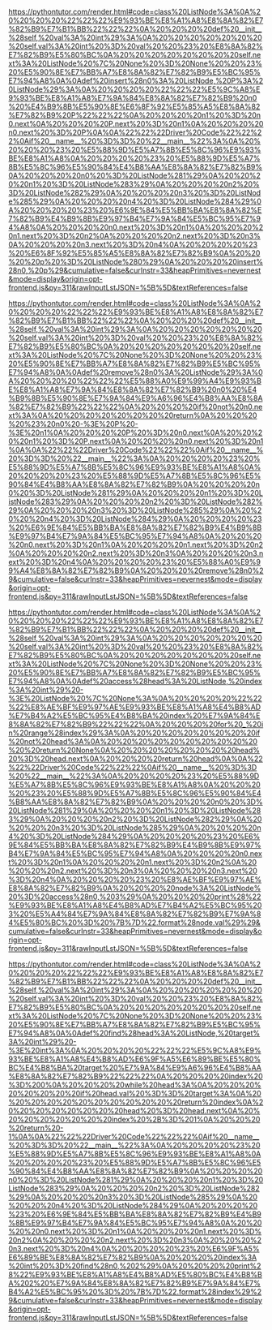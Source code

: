 <!--
    File: linked_list.md
    Created Time: 2024-01-05
    Author: Krahets (krahets@163.com)
--->

<!-- [file]{linked_list}-[class]{}-[func]{insert} -->
https://pythontutor.com/render.html#code=class%20ListNode%3A%0A%20%20%20%20%22%22%22%E9%93%BE%E8%A1%A8%E8%8A%82%E7%82%B9%E7%B1%BB%22%22%22%0A%20%20%20%20def%20__init__%28self,%20val%3A%20int%29%3A%0A%20%20%20%20%20%20%20%20self.val%3A%20int%20%3D%20val%20%20%23%20%E8%8A%82%E7%82%B9%E5%80%BC%0A%20%20%20%20%20%20%20%20self.next%3A%20ListNode%20%7C%20None%20%3D%20None%20%20%23%20%E5%90%8E%E7%BB%A7%E8%8A%82%E7%82%B9%E5%BC%95%E7%94%A8%0A%0Adef%20insert%28n0%3A%20ListNode,%20P%3A%20ListNode%29%3A%0A%20%20%20%20%22%22%22%E5%9C%A8%E9%93%BE%E8%A1%A8%E7%9A%84%E8%8A%82%E7%82%B9%20n0%20%E4%B9%8B%E5%90%8E%E6%8F%92%E5%85%A5%E8%8A%82%E7%82%B9%20P%22%22%22%0A%20%20%20%20n1%20%3D%20n0.next%0A%20%20%20%20P.next%20%3D%20n1%0A%20%20%20%20n0.next%20%3D%20P%0A%0A%22%22%22Driver%20Code%22%22%22%0Aif%20__name__%20%3D%3D%20%22__main__%22%3A%0A%20%20%20%20%23%20%E5%88%9D%E5%A7%8B%E5%8C%96%E9%93%BE%E8%A1%A8%0A%20%20%20%20%23%20%E5%88%9D%E5%A7%8B%E5%8C%96%E5%90%84%E4%B8%AA%E8%8A%82%E7%82%B9%0A%20%20%20%20n0%20%3D%20ListNode%281%29%0A%20%20%20%20n1%20%3D%20ListNode%283%29%0A%20%20%20%20n2%20%3D%20ListNode%282%29%0A%20%20%20%20n3%20%3D%20ListNode%285%29%0A%20%20%20%20n4%20%3D%20ListNode%284%29%0A%20%20%20%20%23%20%E6%9E%84%E5%BB%BA%E8%8A%82%E7%82%B9%E4%B9%8B%E9%97%B4%E7%9A%84%E5%BC%95%E7%94%A8%0A%20%20%20%20n0.next%20%3D%20n1%0A%20%20%20%20n1.next%20%3D%20n2%0A%20%20%20%20n2.next%20%3D%20n3%0A%20%20%20%20n3.next%20%3D%20n4%0A%20%20%20%20%23%20%E6%8F%92%E5%85%A5%E8%8A%82%E7%82%B9%0A%20%20%20%20p%20%3D%20ListNode%280%29%0A%20%20%20%20insert%28n0,%20p%29&cumulative=false&curInstr=33&heapPrimitives=nevernest&mode=display&origin=opt-frontend.js&py=311&rawInputLstJSON=%5B%5D&textReferences=false

<!-- [file]{linked_list}-[class]{}-[func]{remove} -->
https://pythontutor.com/render.html#code=class%20ListNode%3A%0A%20%20%20%20%22%22%22%E9%93%BE%E8%A1%A8%E8%8A%82%E7%82%B9%E7%B1%BB%22%22%22%0A%20%20%20%20def%20__init__%28self,%20val%3A%20int%29%3A%0A%20%20%20%20%20%20%20%20self.val%3A%20int%20%3D%20val%20%20%23%20%E8%8A%82%E7%82%B9%E5%80%BC%0A%20%20%20%20%20%20%20%20self.next%3A%20ListNode%20%7C%20None%20%3D%20None%20%20%23%20%E5%90%8E%E7%BB%A7%E8%8A%82%E7%82%B9%E5%BC%95%E7%94%A8%0A%0Adef%20remove%28n0%3A%20ListNode%29%3A%0A%20%20%20%20%22%22%22%E5%88%A0%E9%99%A4%E9%93%BE%E8%A1%A8%E7%9A%84%E8%8A%82%E7%82%B9%20n0%20%E4%B9%8B%E5%90%8E%E7%9A%84%E9%A6%96%E4%B8%AA%E8%8A%82%E7%82%B9%22%22%22%0A%20%20%20%20if%20not%20n0.next%3A%0A%20%20%20%20%20%20%20%20return%0A%20%20%20%20%23%20n0%20-%3E%20P%20-%3E%20n1%0A%20%20%20%20P%20%3D%20n0.next%0A%20%20%20%20n1%20%3D%20P.next%0A%20%20%20%20n0.next%20%3D%20n1%0A%0A%22%22%22Driver%20Code%22%22%22%0Aif%20__name__%20%3D%3D%20%22__main__%22%3A%0A%20%20%20%20%23%20%E5%88%9D%E5%A7%8B%E5%8C%96%E9%93%BE%E8%A1%A8%0A%20%20%20%20%23%20%E5%88%9D%E5%A7%8B%E5%8C%96%E5%90%84%E4%B8%AA%E8%8A%82%E7%82%B9%0A%20%20%20%20n0%20%3D%20ListNode%281%29%0A%20%20%20%20n1%20%3D%20ListNode%283%29%0A%20%20%20%20n2%20%3D%20ListNode%282%29%0A%20%20%20%20n3%20%3D%20ListNode%285%29%0A%20%20%20%20n4%20%3D%20ListNode%284%29%0A%20%20%20%20%23%20%E6%9E%84%E5%BB%BA%E8%8A%82%E7%82%B9%E4%B9%8B%E9%97%B4%E7%9A%84%E5%BC%95%E7%94%A8%0A%20%20%20%20n0.next%20%3D%20n1%0A%20%20%20%20n1.next%20%3D%20n2%0A%20%20%20%20n2.next%20%3D%20n3%0A%20%20%20%20n3.next%20%3D%20n4%0A%20%20%20%20%23%20%E5%88%A0%E9%99%A4%E8%8A%82%E7%82%B9%0A%20%20%20%20remove%28n0%29&cumulative=false&curInstr=33&heapPrimitives=nevernest&mode=display&origin=opt-frontend.js&py=311&rawInputLstJSON=%5B%5D&textReferences=false

<!-- [file]{linked_list}-[class]{}-[func]{access} -->
https://pythontutor.com/render.html#code=class%20ListNode%3A%0A%20%20%20%20%22%22%22%E9%93%BE%E8%A1%A8%E8%8A%82%E7%82%B9%E7%B1%BB%22%22%22%0A%20%20%20%20def%20__init__%28self,%20val%3A%20int%29%3A%0A%20%20%20%20%20%20%20%20self.val%3A%20int%20%3D%20val%20%20%23%20%E8%8A%82%E7%82%B9%E5%80%BC%0A%20%20%20%20%20%20%20%20self.next%3A%20ListNode%20%7C%20None%20%3D%20None%20%20%23%20%E5%90%8E%E7%BB%A7%E8%8A%82%E7%82%B9%E5%BC%95%E7%94%A8%0A%0Adef%20access%28head%3A%20ListNode,%20index%3A%20int%29%20-%3E%20ListNode%20%7C%20None%3A%0A%20%20%20%20%22%22%22%E8%AE%BF%E9%97%AE%E9%93%BE%E8%A1%A8%E4%B8%AD%E7%B4%A2%E5%BC%95%E4%B8%BA%20index%20%E7%9A%84%E8%8A%82%E7%82%B9%22%22%22%0A%20%20%20%20for%20_%20in%20range%28index%29%3A%0A%20%20%20%20%20%20%20%20if%20not%20head%3A%0A%20%20%20%20%20%20%20%20%20%20%20%20return%20None%0A%20%20%20%20%20%20%20%20head%20%3D%20head.next%0A%20%20%20%20return%20head%0A%0A%22%22%22Driver%20Code%22%22%22%0Aif%20__name__%20%3D%3D%20%22__main__%22%3A%0A%20%20%20%20%23%20%E5%88%9D%E5%A7%8B%E5%8C%96%E9%93%BE%E8%A1%A8%0A%20%20%20%20%23%20%E5%88%9D%E5%A7%8B%E5%8C%96%E5%90%84%E4%B8%AA%E8%8A%82%E7%82%B9%0A%20%20%20%20n0%20%3D%20ListNode%281%29%0A%20%20%20%20n1%20%3D%20ListNode%283%29%0A%20%20%20%20n2%20%3D%20ListNode%282%29%0A%20%20%20%20n3%20%3D%20ListNode%285%29%0A%20%20%20%20n4%20%3D%20ListNode%284%29%0A%20%20%20%20%23%20%E6%9E%84%E5%BB%BA%E8%8A%82%E7%82%B9%E4%B9%8B%E9%97%B4%E7%9A%84%E5%BC%95%E7%94%A8%0A%20%20%20%20n0.next%20%3D%20n1%0A%20%20%20%20n1.next%20%3D%20n2%0A%20%20%20%20n2.next%20%3D%20n3%0A%20%20%20%20n3.next%20%3D%20n4%0A%20%20%20%20%23%20%E8%AE%BF%E9%97%AE%E8%8A%82%E7%82%B9%0A%20%20%20%20node%3A%20ListNode%20%3D%20access%28n0,%203%29%0A%20%20%20%20print%28%22%E9%93%BE%E8%A1%A8%E4%B8%AD%E7%B4%A2%E5%BC%95%203%20%E5%A4%84%E7%9A%84%E8%8A%82%E7%82%B9%E7%9A%84%E5%80%BC%20%3D%20%7B%7D%22.format%28node.val%29%29&cumulative=false&curInstr=33&heapPrimitives=nevernest&mode=display&origin=opt-frontend.js&py=311&rawInputLstJSON=%5B%5D&textReferences=false

<!-- [file]{linked_list}-[class]{}-[func]{find} -->
https://pythontutor.com/render.html#code=class%20ListNode%3A%0A%20%20%20%20%22%22%22%E9%93%BE%E8%A1%A8%E8%8A%82%E7%82%B9%E7%B1%BB%22%22%22%0A%20%20%20%20def%20__init__%28self,%20val%3A%20int%29%3A%0A%20%20%20%20%20%20%20%20self.val%3A%20int%20%3D%20val%20%20%23%20%E8%8A%82%E7%82%B9%E5%80%BC%0A%20%20%20%20%20%20%20%20self.next%3A%20ListNode%20%7C%20None%20%3D%20None%20%20%23%20%E5%90%8E%E7%BB%A7%E8%8A%82%E7%82%B9%E5%BC%95%E7%94%A8%0A%0Adef%20find%28head%3A%20ListNode,%20target%3A%20int%29%20-%3E%20int%3A%0A%20%20%20%20%22%22%22%E5%9C%A8%E9%93%BE%E8%A1%A8%E4%B8%AD%E6%9F%A5%E6%89%BE%E5%80%BC%E4%B8%BA%20target%20%E7%9A%84%E9%A6%96%E4%B8%AA%E8%8A%82%E7%82%B9%22%22%22%0A%20%20%20%20index%20%3D%200%0A%20%20%20%20while%20head%3A%0A%20%20%20%20%20%20%20%20if%20head.val%20%3D%3D%20target%3A%0A%20%20%20%20%20%20%20%20%20%20%20%20return%20index%0A%20%20%20%20%20%20%20%20head%20%3D%20head.next%0A%20%20%20%20%20%20%20%20index%20%2B%3D%201%0A%20%20%20%20return%20-1%0A%0A%22%22%22Driver%20Code%22%22%22%0Aif%20__name__%20%3D%3D%20%22__main__%22%3A%0A%20%20%20%20%23%20%E5%88%9D%E5%A7%8B%E5%8C%96%E9%93%BE%E8%A1%A8%0A%20%20%20%20%23%20%E5%88%9D%E5%A7%8B%E5%8C%96%E5%90%84%E4%B8%AA%E8%8A%82%E7%82%B9%0A%20%20%20%20n0%20%3D%20ListNode%281%29%0A%20%20%20%20n1%20%3D%20ListNode%283%29%0A%20%20%20%20n2%20%3D%20ListNode%282%29%0A%20%20%20%20n3%20%3D%20ListNode%285%29%0A%20%20%20%20n4%20%3D%20ListNode%284%29%0A%20%20%20%20%23%20%E6%9E%84%E5%BB%BA%E8%8A%82%E7%82%B9%E4%B9%8B%E9%97%B4%E7%9A%84%E5%BC%95%E7%94%A8%0A%20%20%20%20n0.next%20%3D%20n1%0A%20%20%20%20n1.next%20%3D%20n2%0A%20%20%20%20n2.next%20%3D%20n3%0A%20%20%20%20n3.next%20%3D%20n4%0A%20%20%20%20%23%20%E6%9F%A5%E6%89%BE%E8%8A%82%E7%82%B9%0A%20%20%20%20index%3A%20int%20%3D%20find%28n0,%202%29%0A%20%20%20%20print%28%22%E9%93%BE%E8%A1%A8%E4%B8%AD%E5%80%BC%E4%B8%BA%202%20%E7%9A%84%E8%8A%82%E7%82%B9%E7%9A%84%E7%B4%A2%E5%BC%95%20%3D%20%7B%7D%22.format%28index%29%29&cumulative=false&curInstr=33&heapPrimitives=nevernest&mode=display&origin=opt-frontend.js&py=311&rawInputLstJSON=%5B%5D&textReferences=false
